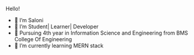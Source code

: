  
Hello! 


- 👋 I’m Saloni
- 👀 I’m Student| Learner| Developer
- 🏫 Pursuing 4th year in Information Science and Engineering from BMS College Of Engineering
- 🌱 I’m currently learning MERN stack


<!---
bhagat-saloni/bhagat-saloni is a ✨ special ✨ repository because its `README.md` (this file) appears on your GitHub profile.
You can click the Preview link to take a look at your changes.
--->

